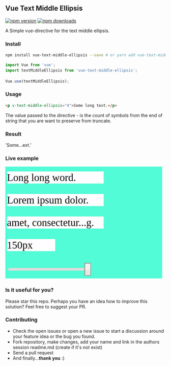 ## Vue Text Middle Ellipsis

[![npm version](https://img.shields.io/npm/v/vue-text-middle-ellipsis.svg)](https://www.npmjs.com/package/vue-text-middle-ellipsis)
[![npm downloads](https://img.shields.io/npm/dm/vue-text-middle-ellipsis.svg)](http://npm-stat.com/charts.html?package=vue-text-middle-ellipsis)

A Simple vue-directive for the text middle ellipsis.

### Install
```bash
npm install vue-text-middle-ellipsis --save # or yarn add vue-text-middle-ellipsis
```

```javascript
import Vue from 'vue';
import textMiddleEllipsis from 'vue-text-middle-ellipsis';

Vue.use(textMiddleEllipsis);
```

### Usage
```html
<p v-text-middle-ellipsis="4">Some long text.</p>
```
The value passed to the directive - is the count of symbols from the end of string that you are want to preserve from truncate.

### Result
'Some...ext.'

### Live example
<img width="493" height="350" src="https://raw.githubusercontent.com/Tardigrada777/vue-text-middle-ellipsis/master/docs/text-middle-ellipsis-example.gif">

### Is it useful for you?
Please star this repo. Perhaps you have an idea how to improve this solution?
Feel free to suggest your PR.

### Contributing
- Check the open issues or open a new issue to start a discussion around your feature idea or the bug you found.
- Fork repository, make changes, add your name and link in the authors session readme.md (create if it's not exist)
- Send a pull request
- And finally...__thank you__ :)